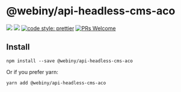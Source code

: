 # @webiny/api-headless-cms-aco

[![](https://img.shields.io/npm/dw/@webiny/api-headless-cms-aco.svg)](https://www.npmjs.com/package/@webiny/api-headless-cms-aco)
[![](https://img.shields.io/npm/v/@webiny/api-headless-cms-aco.svg)](https://www.npmjs.com/package/@webiny/api-headless-cms-aco)
[![code style: prettier](https://img.shields.io/badge/code_style-prettier-ff69b4.svg?style=flat-square)](https://github.com/prettier/prettier)
[![PRs Welcome](https://img.shields.io/badge/PRs-welcome-brightgreen.svg?style=flat-square)](http://makeapullrequest.com)

## Install

```
npm install --save @webiny/api-headless-cms-aco
```

Or if you prefer yarn:

```
yarn add @webiny/api-headless-cms-aco
```